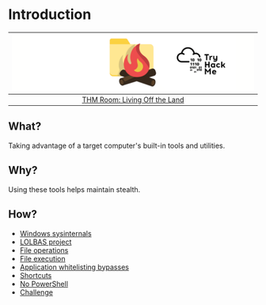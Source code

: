 # Introduction

| ![Living Off the Land](../../_static/images/thm-land.png) |
|:--:|
| [THM Room: Living Off the Land](https://tryhackme.com/room/livingofftheland) |

## What?

Taking advantage of a target computer's built-in tools and utilities.

## Why?

Using these tools helps maintain stealth.

## How?

* [Windows sysinternals](sysinternals.md)
* [LOLBAS project](lolbas.md)
* [File operations](operations.md)
* [File execution](execution.md)
* [Application whitelisting bypasses](app-whitelisting.md)
* [Shortcuts](shortcuts.md)
* [No PowerShell](no-ps.md)
* [Challenge](astaroth.md)

